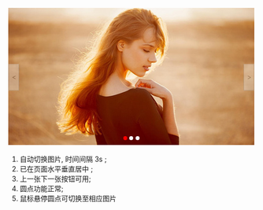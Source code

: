 ![image](https://github.com/ximenqiaobei/ShufflingFigure/blob/master/Shuffling-figure/%E6%95%88%E6%9E%9C%E5%9B%BE.png)

1. 自动切换图片, 时间间隔 3s ;
2. 已在页面水平垂直居中 ;
3. 上一张下一张按钮可用;
4. 圆点功能正常;
5. 鼠标悬停圆点可切换至相应图片
